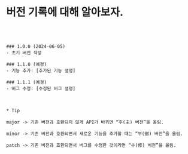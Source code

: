 # 버전 기록에 대해 알아보자.

<br /><br />

```
### 1.0.0 (2024-06-05)
- 초기 버전 작성

### 1.1.0 (예정)
- 기능 추가: [추가된 기능 설명]

### 1.1.1 (예정)
- 버그 수정: [수정된 버그 설명]
```

<br />

```
* Tip

major -> 기존 버전과 호환되지 않게 API가 바뀌면 “주(主) 버전”을 올림.

minor -> 기존 버전과 호환되면서 새로운 기능을 추가할 때는 “부(部) 버전”을 올림.

patch -> 기존 버전과 호환되면서 버그를 수정한 것이라면 “수(修) 버전”을 올림.
```
